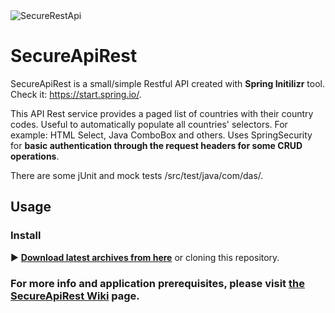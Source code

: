 <img align="center" src="https://lh3.googleusercontent.com/-FfVls691QEo/V4rrpcH_GSI/AAAAAAAAHZw/OPlqvUYoakMngNFmLNW8JyZGeh0OhtkVQCCo/s299/sr_api-logo.png" alt="SecureRestApi">

SecureApiRest
=================

SecureApiRest is a small/simple Restful API created with **Spring Initilizr** tool. Check it: https://start.spring.io/.

This API Rest service provides a paged list of countries with their country codes. Useful to automatically populate all countries' selectors. For example: HTML Select, Java ComboBox and others. Uses SpringSecurity for **basic authentication through the request headers for some CRUD operations**.

There are some jUnit and mock tests /src/test/java/com/das/.

## Usage

### Install

:arrow_forward: **[Download latest archives from here](https://github.com/coredan/SecureApiRest)** or cloning this repository.

### For more info and application prerequisites, please visit [the SecureApiRest Wiki](https://github.com/coredan/SecureApiRest/wiki) page.
